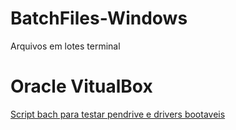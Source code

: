 # BatchFiles-Windows
Arquivos em lotes terminal

# Oracle VitualBox
[Script bach para testar pendrive e drivers bootaveis](https://github.com/WesDavid97/BatchFiles-Windows/blob/main/VirtualBox%2FPendriveBoot%20%28Adm%29.bat)